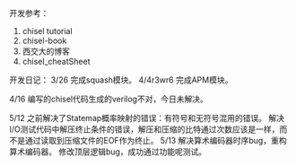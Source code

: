 开发参考：
1. chisel tutorial
2. chisel-book
3. 西交大的博客
4. chisel_cheatSheet

开发日记：
3/26
完成squash模块。
4/4r3wr6
完成APM模块。

4/16
编写的chisel代码生成的verilog不对，今日未解决。

5/12
之前解决了Statemap概率映射的错误：有符号和无符号混用的错误。
解决I/O测试代码中解压终止条件的错误，解压和压缩的比特通过次数应该是一样，而不是通过读取到压缩文件的EOF作为终止。
5/13
解决算术编码器时序bug，重构算术编码器。
修改顶层逻辑bug，成功通过功能呢测试。

